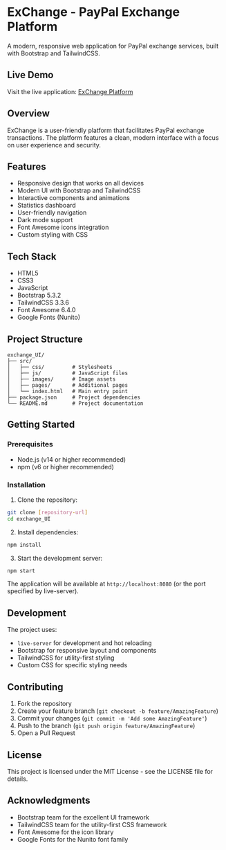 # ExChange - PayPal Exchange Platform

A modern, responsive web application for PayPal exchange services, built with Bootstrap and TailwindCSS.

## Live Demo

Visit the live application: [ExChange Platform](https://exchange-6w7bbi97i-crosby01s-projects.vercel.app)

## Overview

ExChange is a user-friendly platform that facilitates PayPal exchange transactions. The platform features a clean, modern interface with a focus on user experience and security.

## Features

- Responsive design that works on all devices
- Modern UI with Bootstrap and TailwindCSS
- Interactive components and animations
- Statistics dashboard
- User-friendly navigation
- Dark mode support
- Font Awesome icons integration
- Custom styling with CSS

## Tech Stack

- HTML5
- CSS3
- JavaScript
- Bootstrap 5.3.2
- TailwindCSS 3.3.6
- Font Awesome 6.4.0
- Google Fonts (Nunito)

## Project Structure

```
exchange_UI/
├── src/
│   ├── css/         # Stylesheets
│   ├── js/          # JavaScript files
│   ├── images/      # Image assets
│   ├── pages/       # Additional pages
│   └── index.html   # Main entry point
├── package.json     # Project dependencies
└── README.md        # Project documentation
```

## Getting Started

### Prerequisites

- Node.js (v14 or higher recommended)
- npm (v6 or higher recommended)

### Installation

1. Clone the repository:
```bash
git clone [repository-url]
cd exchange_UI
```

2. Install dependencies:
```bash
npm install
```

3. Start the development server:
```bash
npm start
```

The application will be available at `http://localhost:8080` (or the port specified by live-server).

## Development

The project uses:
- `live-server` for development and hot reloading
- Bootstrap for responsive layout and components
- TailwindCSS for utility-first styling
- Custom CSS for specific styling needs

## Contributing

1. Fork the repository
2. Create your feature branch (`git checkout -b feature/AmazingFeature`)
3. Commit your changes (`git commit -m 'Add some AmazingFeature'`)
4. Push to the branch (`git push origin feature/AmazingFeature`)
5. Open a Pull Request

## License

This project is licensed under the MIT License - see the LICENSE file for details.

## Acknowledgments

- Bootstrap team for the excellent UI framework
- TailwindCSS team for the utility-first CSS framework
- Font Awesome for the icon library
- Google Fonts for the Nunito font family 
